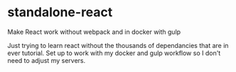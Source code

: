 # standalone-react

Make React work without webpack and in docker with gulp 


Just trying to learn react without the thousands of dependancies that are in ever tutorial. Set up to work with my docker and gulp workflow so I don't need to adjust my servers.
